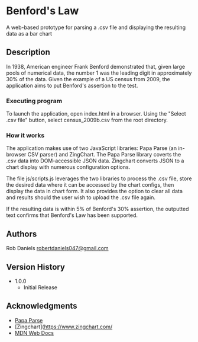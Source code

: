 # Benford's Law

A web-based prototype for parsing a .csv file and displaying the resulting data as a bar chart

## Description

In 1938, American engineer Frank Benford demonstrated that, given large pools of numerical data, the number 1 was the leading digit in approximately 30% of the data. Given the example of a US census from 2009, the application aims to put Benford's assertion to the test.

### Executing program

To launch the application, open index.html in a browser. Using the "Select .csv file" button, select census_2009b.csv from the root directory.

### How it works

The application makes use of two JavaScript libraries: Papa Parse (an in-browser CSV parser) and ZingChart. The Papa Parse library coverts the .csv data into DOM-accessible JSON data. Zingchart converts JSON to a chart display with numerous configuration options.

The file js/scripts.js leverages the two libraries to process the .csv file, store the desired data where it can be accessed by the chart configs, then display the data in chart form. It also provides the option to clear all data and results should the user wish to upload the .csv file again.

If the resulting data is within 5% of Benford's 30% assertion, the outputted text confirms that Benford's Law has been supported.

## Authors

Rob Daniels 
robertdaniels047@gmail.com

## Version History

* 1.0.0
    * Initial Release

## Acknowledgments

* [Papa Parse](https://www.papaparse.com/)
* [Zingchart](https://www.zingchart.com/
* [MDN Web Docs](https://developer.mozilla.org/)
